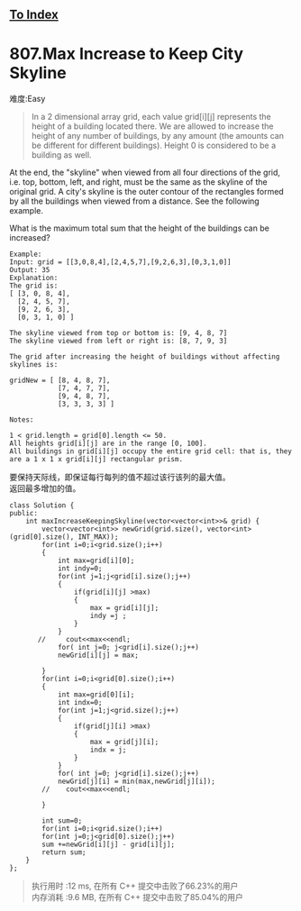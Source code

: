 [To Index](/index.md)
---
# 807.Max Increase to Keep City Skyline
难度:Easy
> In a 2 dimensional array grid, each value grid[i][j] represents the height of a building located there. We are allowed to increase the height of any number of buildings, by any amount (the amounts can be different for different buildings). Height 0 is considered to be a building as well. 

At the end, the "skyline" when viewed from all four directions of the grid, i.e. top, bottom, left, and right, must be the same as the skyline of the original grid. A city's skyline is the outer contour of the rectangles formed by all the buildings when viewed from a distance. See the following example.

What is the maximum total sum that the height of the buildings can be increased?

```
Example:
Input: grid = [[3,0,8,4],[2,4,5,7],[9,2,6,3],[0,3,1,0]]
Output: 35
Explanation: 
The grid is:
[ [3, 0, 8, 4], 
  [2, 4, 5, 7],
  [9, 2, 6, 3],
  [0, 3, 1, 0] ]

The skyline viewed from top or bottom is: [9, 4, 8, 7]
The skyline viewed from left or right is: [8, 7, 9, 3]

The grid after increasing the height of buildings without affecting skylines is:

gridNew = [ [8, 4, 8, 7],
            [7, 4, 7, 7],
            [9, 4, 8, 7],
            [3, 3, 3, 3] ]

Notes:

1 < grid.length = grid[0].length <= 50.
All heights grid[i][j] are in the range [0, 100].
All buildings in grid[i][j] occupy the entire grid cell: that is, they are a 1 x 1 x grid[i][j] rectangular prism.
```

要保持天际线，即保证每行每列的值不超过该行该列的最大值。  
返回最多增加的值。  

```
class Solution {
public:
    int maxIncreaseKeepingSkyline(vector<vector<int>>& grid) {
        vector<vector<int>> newGrid(grid.size(), vector<int>(grid[0].size(), INT_MAX));
        for(int i=0;i<grid.size();i++)
        {
            int max=grid[i][0];
            int indy=0;
            for(int j=1;j<grid[i].size();j++)
            {
                if(grid[i][j] >max)
                {
                    max = grid[i][j];
                    indy =j ;
                }
            }
       //     cout<<max<<endl;
            for( int j=0; j<grid[i].size();j++)
            newGrid[i][j] = max;

        }
        for(int i=0;i<grid[0].size();i++)
        {
            int max=grid[0][i];
            int indx=0;
            for(int j=1;j<grid.size();j++)
            {
                if(grid[j][i] >max)
                {
                    max = grid[j][i];
                    indx = j;
                }
            }
            for( int j=0; j<grid[i].size();j++)
            newGrid[j][i] = min(max,newGrid[j][i]);
        //    cout<<max<<endl;

        }

        int sum=0;
        for(int i=0;i<grid.size();i++)
        for(int j=0;j<grid[0].size();j++)
        sum +=newGrid[i][j] - grid[i][j];
        return sum;
    }
};
``` 
> 执行用时 :12 ms, 在所有 C++ 提交中击败了66.23%的用户   
内存消耗 :9.6 MB, 在所有 C++ 提交中击败了85.04%的用户
